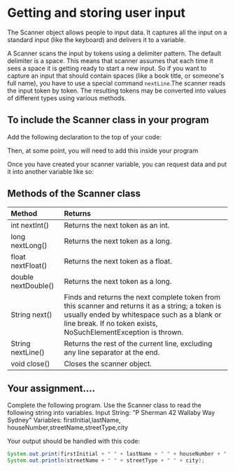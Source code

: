 # Getting and storing user input

The Scanner object allows people to input data. It captures all the input on a standard input \(like the keyboard\) and delivers it to a variable.

A Scanner scans the input by tokens using a delimiter pattern. The default delimiter is a space. This means that scanner assumes that each time it sees a space it is getting ready to start a new input. So if you want to capture an input that should contain spaces \(like a book title, or someone's full name\), you have to use a special command `nextLine`.The scanner reads the input token by token. The resulting tokens may be converted into values of different types using various methods.

## To include the Scanner class in your program

Add the following declaration to the top of your code:

Then, at some point, you will need to add this inside your program

Once you have created your scanner variable, you can request data and put it into another variable like so:

## Methods of the Scanner class

| **Method** | **Returns** |
| :--- | :--- |
| int nextInt\(\) | Returns the next token as an int. |
| long nextLong\(\) | Returns the next token as a long. |
| float nextFloat\(\) | Returns the next token as a float. |
| double nextDouble\(\) | Returns the next token as a long. |
| String next\(\) | Finds and returns the next complete token from this scanner and returns it as a string; a token is usually ended by whitespace such as a blank or line break. If no token exists, NoSuchElementException is thrown. |
| String nextLine\(\) | Returns the rest of the current line, excluding any line separator at the end. |
| void close\(\) | Closes the scanner object. |

## Your assignment....

Complete the following program. Use the Scanner class to read the following string into variables. Input String: "P Sherman 42 Wallaby Way Sydney" Variables: firstInitial,lastName, houseNumber,streetName,streetType,city

Your output should be handled with this code:

```java
System.out.print(firstInitial + " " + lastName + " " + houseNumber + " ");
System.out.println(streetName + " " + streetType + " " + city);
```

